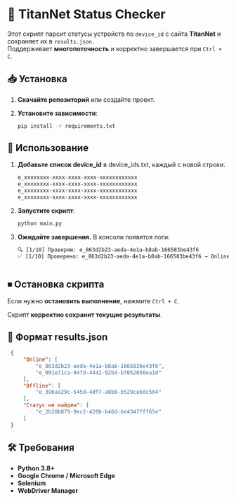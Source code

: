 # 🚗 TitanNet Status Checker

Этот скрипт парсит статусы устройств по `device_id` с сайта **TitanNet** и сохраняет их в `results.json`.  
Поддерживает **многопоточность** и корректно завершается при `Ctrl + C`.

## 📥 Установка

1. **Скачайте репозиторий** или создайте проект.

2. **Установите зависимости**:
   ```bash
   pip install -r requirements.txt

## 🚀 Использование
1. **Добавьте список device_id** в device_ids.txt, каждый с новой строки.
   ```txt
   e_xxxxxxxx-xxxx-xxxx-xxxx-xxxxxxxxxxxx
   e_xxxxxxxx-xxxx-xxxx-xxxx-xxxxxxxxxxxx
   e_xxxxxxxx-xxxx-xxxx-xxxx-xxxxxxxxxxxx
   e_xxxxxxxx-xxxx-xxxx-xxxx-xxxxxxxxxxxx

2. **Запустите скрипт**:
   ```txt
   python main.py

3. **Ожидайте завершения.** В консоли появятся логи:
   ```txt
   🔍 [1/10] Проверяю: e_863d2b23-aeda-4e1a-b8ab-166583be43f6
   ✅ [1/10] Проверено: e_863d2b23-aeda-4e1a-b8ab-166583be43f6 → Online



## ⏹ Остановка скрипта

Если нужно **остановить выполнение**, нажмите `Ctrl + C`.  

Скрипт **корректно сохранит текущие результаты**.

## 📄 Формат results.json
   ```json
    {
        "Online": [
            "e_863d2b23-aeda-4e1a-b8ab-166583be43f6",
            "e_091e71ca-947d-4442-92b4-b7052056ea1d"
        ],
        "Offline": [
            "e_396aa29c-545d-4df7-a8b8-b529cebdc504"
        ],
        "Статус не найден": [
            "e_2b20b879-9ec2-428b-b46d-6e4347fff65e"
        ]
    }
   ```

## 🛠 Требования
- **Python 3.8+**
- **Google Chrome / Microsoft Edge**
- **Selenium**
- **WebDriver Manager**
